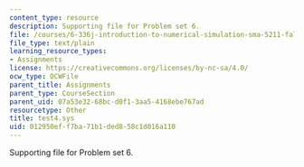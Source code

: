 ```yaml
---
content_type: resource
description: Supporting file for Problem set 6.
file: /courses/6-336j-introduction-to-numerical-simulation-sma-5211-fall-2003/012950eff7ba71b1ded858c1d016a110_test4.sys
file_type: text/plain
learning_resource_types:
- Assignments
license: https://creativecommons.org/licenses/by-nc-sa/4.0/
ocw_type: OCWFile
parent_title: Assignments
parent_type: CourseSection
parent_uid: 07a53e32-68bc-d0f1-3aa5-4168ebe767ad
resourcetype: Other
title: test4.sys
uid: 012950ef-f7ba-71b1-ded8-58c1d016a110
---
```

Supporting file for Problem set 6.